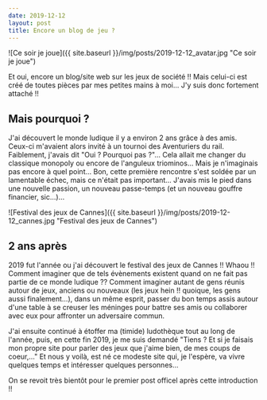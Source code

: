 ```yaml
---
date: 2019-12-12
layout: post
title: Encore un blog de jeu ?
---
```


![Ce soir je joue]({{ site.baseurl }}/img/posts/2019-12-12_avatar.jpg "Ce soir je joue")

Et oui, encore un blog/site web sur les jeux de société !! Mais celui-ci est créé de toutes pièces par mes petites mains à moi... J'y suis donc fortement attaché !!

<!--more-->

## Mais pourquoi ?

J'ai découvert le monde ludique il y a environ 2 ans grâce à des amis. Ceux-ci m'avaient alors invité à un tournoi des Aventuriers du rail.
Faiblement, j'avais dit "Oui ? Pourquoi pas ?"... Cela allait me changer du classique monopoly ou encore de l'anguleux triominos...
Mais je n'imaginais pas encore à quel point...
Bon, cette première rencontre s'est soldée par un lamentable échec, mais ce n'était pas important... J'avais mis le pied dans une nouvelle passion, un nouveau passe-temps (et un nouveau gouffre financier, sic...)...

![Festival des jeux de Cannes]({{ site.baseurl }}/img/posts/2019-12-12_cannes.jpg "Festival des jeux de Cannes")

## 2 ans après

2019 fut l'année ou j'ai découvert le festival des jeux de Cannes !! Whaou !! Comment imaginer que de tels évènements existent quand on ne fait pas partie de ce monde ludique ?? Comment imaginer autant de gens réunis autour de jeux, anciens ou nouveaux (les jeux hein !! quoique, les gens aussi finalement...), dans un même esprit, passer du bon temps assis autour d'une table à se creuser les méninges pour battre ses amis ou collaborer avec eux pour affronter un adversaire commun.

J'ai ensuite continué à étoffer ma (timide) ludothèque tout au long de l'année, puis, en cette fin 2019, je me suis demandé "Tiens ? Et si je faisais mon propre site pour parler des jeux que j'aime bien, de mes coups de coeur,..." Et nous y voilà, est né ce modeste site qui, je l'espère, va vivre quelques temps et intéresser quelques personnes...

On se revoit très bientôt pour le premier post officel après cette introduction !!
